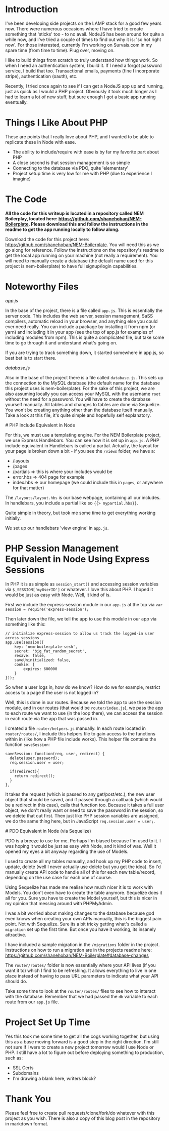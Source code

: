 # Introduction

I've been developing side projects on the LAMP stack for a good few years now. There were numerous occasions where I have tried to create something that 'sticks' too - to no avail. NodeJS has been around for quite a while now, and I've tried a couple of times to find out why it is: 'so hot right now'. For those interested, currently I'm working on Survais.com in my spare time (from time to time). Plug over, moving on.

I like to build things from scratch to truly understand how things work. So when I need an authentication system, I build it. If I need a forgot password service, I build that too. Transactional emails, payments (fine I incorporate stripe), authentication (oauth), etc.

Recently, I tried once again to see if I can get a NodeJS app up and running, just as quick as I would a PHP project. Obviously it took much longer as I had to learn a lot of new stuff, but sure enough I got a basic app running eventually.

# Things I Like About PHP

These are points that I really love about PHP, and I wanted to be able to replicate these in Node with ease.

* The ability to include/require with ease is by far my favorite part about PHP
* A close second is that session management is so simple
* Connecting to the database via PDO, quite 'elementary'
* Project setup time is very low for me with PHP (due to experience I imagine)

# The Code

**All the code for this writeup is located in a repository called NEM Boilerplay, located here: https://github.com/shanehoban/NEM-Boilerplate. Please download this and follow the instructions in the readme to get the app running locally to follow along.**

Download the code for this project here: https://github.com/shanehoban/NEM-Boilerplate. You will need this as we go along for reference. Follow the instructions on the repository's readme to get the local app running on your machine (not really a requirement). You will need to manually create a database (the default name used for this project is nem-boilerplate) to have full signup/login capabilities.

# Noteworthy Files

*app.js*

In the base of the project, there is a file called `app.js`. This is essentially the server code. This includes the web server, session management, SaSS compilers, automatic reload in your browser, and anything else you could ever need really. You can include a package by installing it from npm (or yarn) and including it in your app (see the top of app.js for examples of including modules from npm). This is quite a complicated file, but take some time to go through it and understand what's going on.

If you are trying to track something down, it started somewhere in app.js, so best bet is to start there.

*database.js*

Also in the base of the project there is a file called `database.js`. This sets up the connection to the MySQL database (the default name for the database this project uses is nem-boilerplate). For the sake of this project, we are also assuming locally you can access your MySQL with the username `root` without the need for a password. You will have to create the database yourself manually. All tables and changes to tables are done via Sequelize. You won't be creating anything other than the database itself manually. Take a look at this file, it's quite simple and hopefully self explanatory.

# PHP Include Equivalent in Node

For this, we must use a templating engine. For the NEM Boilerplate project, we use Express Handlebars. You can see how it is set up in `app.js`. A PHP include equivalent in Handlebars is called a partial. Actually, the layout for your page is broken down a bit - if you see the `/views` folder, we have a:
  - /layouts
  - /pages
  - /partials => this is where your includes would be
  - error.hbs => 404 page for example
  - index.hbs => our homepage (we could include this in `pages`, or anywhere for that matter)

The `/layouts/layout.hbs` is our base webpage, containing all our includes. In handlebars, you include a partial like so `{{> mypartial.hbs}}`.

Quite simple in theory, but took me some time to get everything working initially.

We set up our handlebars 'view engine' in `app.js`.

# PHP Session Management Equivalent in Node Using Express Sessions

In PHP it is as simple as `session_start()` and accessing session variables via `$_SESSION['myUserID']` or whatever. I love this about PHP. I hoped it would be just as easy with Node. Well, it kind of is.

First we include the express-session module in our `app.js` at the top via `var session = require('express-session');`

Then later down the file, we tell the app to use this module in our app via something like this:

    // initialize express-session to allow us track the logged-in user across sessions
    app.use(session({
        key: 'nem-boilerplate-sesh',
        secret: 'big_fat_random_secret',
        resave: false,
        saveUninitialized: false,
        cookie: {
            expires: 600000
        }
    }));

So when a user logs in, how do we know? How do we for example, restrict access to a page if the user is not logged in?

Well, this is done in our routes. Because we told the app to use the session module, and in our routes (that would be `router/index.js`), we pass the app to each route we want to use (in the loop there), we can access the session in each route via the app that was passed in.

I created a file `router/helpers.js` manually. In each route located in `router/routes/`, I include this helpers file to gain access to the functions within in (like how a PHP file include works). This helper file contains the function `saveSession`:

    saveSession: function(req, user, redirect) {
      delete(user.password);
      req.session.user = user;

      if(redirect){
        return redirect();
      }
    },

It takes the request (which is passed to any get/post/etc.), the new user object that should be saved, and if passed through a callback (which would be a redirect in this case), calls that function too. Because it takes a full user object, we don't really want or need to save the password in the session, so we delete that out first. Then just like PHP session variables are assigned, we do the same thing here, but in JavaScript `req.session.user = user;`.

# PDO Equivalent in Node (via Sequelize)

PDO is a breeze to use for me. Perhaps I'm biased because I'm used to it. I was hoping it would be just as easy with Node, and it kind of was. Well it opened my eyes a bit anyway regarding the use of Models.

I used to create all my tables manually, and hook up my PHP code to insert, update, delete (well I never actually use delete but you get the idea). So I'd manually create API code to handle all of this for each new table/record, depending on the use case for each one of course.

Using Sequelize has made me realise how much nicer it is to work with Models. You don't even have to create the table anymore. Sequelize does it all for you. Sure you have to create the Model yourself, but this is nicer in my opinion that messing around with PHPMyAdmin.

I was a bit worried about making changes to the database because god even knows when creating your own APIs manually, this is the biggest pain point. Not with Sequelize. Sure its a bit tricky getting what's called a `migration` set up the first time. But once you have it working, its insanely attractive.

I have included a sample migration in the `/migrations` folder in the project. Instructions on how to run a migration are in the projects readme here: https://github.com/shanehoban/NEM-Boilerplate#database-changes

The `router/routes/` folder is now essentially where your API lives (if you want it to) which I find to be refreshing. It allows everything to live in one place instead of having to pass URL parameters to indicate what your API should do.

Take some time to look at the `router/routes/` files to see how to interact with the database. Remember that we had passed the `db` variable to each route from our `app.js` file.

# Project Set Up Time

Yes this took me some time to get all the cogs working together, but using this as a base moving forward is a good step in the right direction. I'm still not sure if I were to create a new project tomorrow would I use Node or PHP. I still have a lot to figure out before deploying something to production, such as:

  - SSL Certs
  - Subdomains
  - I'm drawing a blank here, writers block?

# Thank You

Please feel free to create pull requests/clone/fork/do whatever with this project as you wish. There is also a copy of this blog post in the repository in markdown format.
